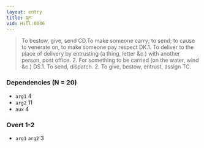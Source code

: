 ```yaml
---
layout: entry
title: སྐུར་
vid: Hill:0046
---
```

> To bestow, give, send CD\.To make someone carry; to send; to cause to venerate on, to make someone pay respect DK\.1\. To deliver to the place of delivery by entrusting (a thing, letter &c\.) with another person, post office\. 2\. For something to be carried (on the water, wind &c\.) DS\.1\. To send, dispatch\. 2\. To give, bestow, entrust, assign TC\.


### Dependencies (N = 20)
* `arg1` 4
* `arg2` 11
* `aux` 4


### Overt 1-2
* `arg1` `arg2` 3
